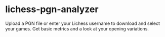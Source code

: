 # lichess-pgn-analyzer
Upload a PGN file or enter your Lichess username to download and select your games. Get basic metrics and a look at your opening variations.
